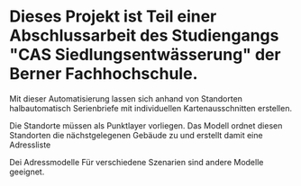 <h1> Dieses Projekt ist Teil einer Abschlussarbeit des Studiengangs "CAS Siedlungsentwässerung" der Berner Fachhochschule.</h1>
<p>Mit dieser Automatisierung lassen sich anhand von Standorten halbautomatisch Serienbriefe mit individuellen Kartenausschnitten erstellen.</p>
Die Standorte müssen als Punktlayer vorliegen. Das Modell ordnet diesen Standorten die nächstgelegenen Gebäude zu und erstellt damit eine Adressliste

Dei Adressmodelle 
Für verschiedene Szenarien sind andere Modelle geeignet. 
<p>  </p>
